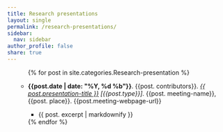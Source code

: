 ```yaml
---
title: Research presentations
layout: single
permalink: /research-presentations/
sidebar:
  nav: sidebar
author_profile: false
share: true
---
```


<ul>


<ul>
  {% for post in site.categories.Research-presentation %}
         <li><p><b>{{post.date | date:
     "%Y, %d %b"}}</b>. {{post. contributors}}. <i><a href="{{
     post.url }}">{{ post.presentation-title
     }}</a> [{{post.type}}]</i>. {{post. meeting-name}}, {{post. place}}. {{post.meeting-webpage-url}}</p></li>
     <ul>
         <li>{{ post. excerpt | markdownify }}</li>
    </ul>
  {% endfor %}
</ul>
